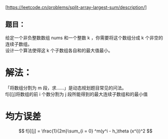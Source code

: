 [https://leetcode.cn/problems/split-array-largest-sum/description/]  
## 题目：  
给定一个非负整数数组 nums 和一个整数 k ，你需要将这个数组分成 k 个非空的连续子数组。    
设计一个算法使得这 k 个子数组各自和的最大值最小。    
  
    
# 解法：  
「将数组分割为 m 段，求……」是动态规划题目常见的问法。  
f[i][j]将数组的前 i 个数分割为 j 段所能得到的最大连续子数组和的最小值  
# 均方误差
$$
f[i][j] = \frac{1}{2m}\sum_{i = 0} ^m(y^i - h_\theta (x^i))^2
$$





